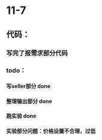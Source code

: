 # 11-7

## 代码：

### 写完了报需求部分代码

### todo：

#### 写seller部分 done

#### 整理输出部分 done

#### 跑实验 done

#### 实验部分问题：价格设置不合理，过低